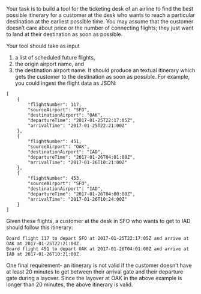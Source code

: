 Your task is to build a tool for the ticketing desk of an airline to find the best possible itinerary for
a customer at the desk who wants to reach a particular destination at the earliest possible time.
You may assume that the customer doesn’t care about price or the number of connecting
flights; they just want to land at their destination as soon as possible.

Your tool should take as input 
1) a list of scheduled future flights, 
2) the origin airport name, and
3) the destination airport name. It should produce an textual itinerary which gets the customer to
the destination as soon as possible. For example, you could ingest the flight data as JSON:
```
[
    {
        "flightNumber": 117,
        "sourceAirport": "SFO",
        "destinationAirport": "OAK",
        "departureTime": "2017-01-25T22:17:05Z",
        "arrivalTime": "2017-01-25T22:21:00Z"
    },
    {
        "flightNumber": 451,
        "sourceAirport": "OAK",
        "destinationAirport": "IAD",
        "departureTime": "2017-01-26T04:01:00Z",
        "arrivalTime": "2017-01-26T10:21:00Z"
    },
    {
        "flightNumber": 453,
        "sourceAirport": "SFO",
        "destinationAirport": "IAD",
        "departureTime": "2017-01-26T04:00:00Z",
        "arrivalTime": "2017-01-26T10:24:00Z"
    }
]
```
Given these flights, a customer at the desk in SFO who wants to get to IAD should follow this
itinerary:

```
Board flight 117 to depart SFO at 2017-01-25T22:17:05Z and arrive at OAK at 2017-01-25T22:21:00Z.
Board flight 451 to depart OAK at 2017-01-26T04:01:00Z and arrive at IAD at 2017-01-26T10:21:00Z.
```

One final requirement- an itinerary is not valid if the customer doesn’t have at least 20 minutes
to get between their arrival gate and their departure gate during a layover. Since the layover at
OAK in the above example is longer than 20 minutes, the above itinerary is valid.